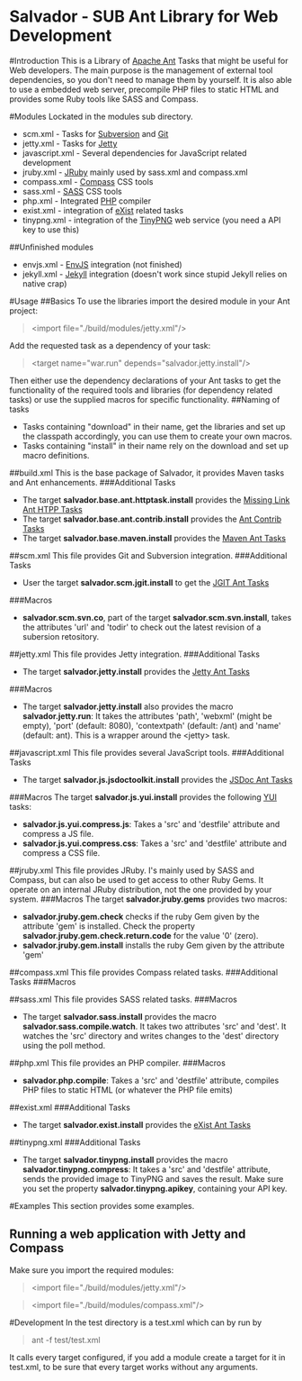 Salvador - SUB Ant Library for Web Development
==============================================

#Introduction
This is a Library of [Apache Ant](http://ant.apache.org/) Tasks that might be useful for Web developers. The main purpose is the management of external tool dependencies, so you don't need to manage them by yourself. It is also able to use a embedded web server, precompile PHP files to static HTML and provides some Ruby tools like SASS and Compass.

#Modules
Lockated in the modules sub directory.
* scm.xml - Tasks for [Subversion](http://subversion.tigris.org/) and [Git](http://git-scm.com/)
* jetty.xml - Tasks for [Jetty](http://jetty.codehaus.org/jetty/)
* javascript.xml - Several dependencies for JavaScript related development
* jruby.xml - [JRuby](http://jruby.org/) mainly used by sass.xml and compass.xml
* compass.xml - [Compass](http://compass-style.org/) CSS tools
* sass.xml - [SASS](http://sass-lang.com/) CSS tools
* php.xml - Integrated [PHP](http://quercus.caucho.com/) compiler
* exist.xml - integration of [eXist]() related tasks
* tinypng.xml - integration of the [TinyPNG](http://tinypng.org/) web service (you need a API key to use this)

##Unfinished modules
* envjs.xml - [EnvJS](https://github.com/envjs/env-js) integration (not finished)
* jekyll.xml - [Jekyll](https://github.com/mojombo/jekyll) integration (doesn't work since stupid Jekyll relies on native crap)

#Usage
##Basics
To use the libraries import the desired module in your Ant project:

>&lt;import file=&quot;./build/modules/jetty.xml&quot;/&gt; 

Add the requested task as a dependency of your task:
>  &lt;target name=&quot;war.run&quot; depends=&quot;salvador.jetty.install&quot;/&gt;

Then either use the dependency declarations of your Ant tasks to get the functionality of the required tools and libraries (for dependency related tasks) or use the supplied macros for specific functionality.
##Naming of tasks
* Tasks containing "download" in their name, get the libraries and set up the classpath accordingly, you can use them to create your own macros.
* Tasks containing "install" in their name rely on the download and set up macro definitions.

##build.xml
This is the base package of Salvador, it provides Maven tasks and Ant enhancements.
###Additional Tasks
* The target **salvador.base.ant.httptask.install** provides the [Missing Link Ant HTPP Tasks](http://code.google.com/p/missing-link/)
* The target **salvador.base.ant.contrib.install** provides the [Ant Contrib Tasks](http://ant-contrib.sourceforge.net/)
* The target **salvador.base.maven.install** provides the [Maven Ant Tasks](http://maven.apache.org/ant-tasks/)

##scm.xml
This file provides Git and Subversion integration.
###Additional Tasks
* User the target **salvador.scm.jgit.install** to get the [JGIT Ant Tasks](http://wiki.eclipse.org/JGit/User_Guide#Ant_Tasks)

###Macros
* **salvador.scm.svn.co**, part of the target  **salvador.scm.svn.install**, takes the attributes 'url' and 'todir' to check out the latest revision of a subersion retository.

##jetty.xml
This file provides Jetty integration.
###Additional Tasks
* The target **salvador.jetty.install** provides the [Jetty Ant Tasks](http://docs.codehaus.org/display/JETTY/Ant+Jetty+Plugin)

###Macros
* The target **salvador.jetty.install** also provides the macro **salvador.jetty.run**: It takes the attributes 'path', 'webxml' (might be empty), 'port' (default: 8080), 'contextpath' (default: /ant) and 'name' (default: ant). This is a wrapper around the &lt;jetty&gt; task.

##javascript.xml
This file provides several JavaScript tools.
###Additional Tasks
* The target **salvador.js.jsdoctoolkit.install** provides the [JSDoc Ant Tasks](https://github.com/ironsidevsquincy/jsdoc-toolkit-ant-task)

###Macros
The target **salvador.js.yui.install** provides the following [YUI](http://yuilibrary.com/) tasks: 
* **salvador.js.yui.compress.js**: Takes a 'src' and 'destfile' attribute and compress a JS file.
* **salvador.js.yui.compress.css**: Takes a 'src' and 'destfile' attribute and compress a CSS file.

##jruby.xml
This file provides JRuby. I's mainly used by SASS and Compass, but can also be used to get access to other Ruby Gems. It operate on an internal JRuby distribution, not the one provided by your system.
###Macros
The target **salvador.jruby.gems** provides two macros:
* **salvador.jruby.gem.check** checks if the ruby Gem given by the attribute 'gem' is installed. Check the property **salvador.jruby.gem.check.return.code** for the value '0' (zero).
* **salvador.jruby.gem.install** installs the ruby Gem given by the attribute 'gem'

##compass.xml
This file provides Compass related tasks.
###Additional Tasks
###Macros

##sass.xml
This file provides SASS related tasks.
###Macros
* The target **salvador.sass.install** provides the macro **salvador.sass.compile.watch**. It takes two attributes 'src' and 'dest'. It watches the 'src' directory and writes changes to the 'dest' directory using the poll method. 

##php.xml
This file provides an PHP compiler.
###Macros
* **salvador.php.compile**: Takes a 'src' and 'destfile' attribute, compiles PHP files to static HTML (or whatever the PHP file emits)

##exist.xml
###Additional Tasks
* The target **salvador.exist.install** provides the [eXist Ant Tasks](http://www.exist-db.org/exist/apps/doc/ant-tasks.xml) 

##tinypng.xml
###Additional Tasks
* The target **salvador.tinypng.install** provides the macro **salvador.tinypng.compress**: It takes a 'src' and 'destfile' attribute, sends the provided image to TinyPNG and saves the result. Make sure you set the property **salvador.tinypng.apikey**, containing your API key.

#Examples
This section provides some examples.
## Running a web application with Jetty and Compass
Make sure you import the required modules:
>&lt;import file=&quot;./build/modules/jetty.xml&quot;/&gt;

>&lt;import file=&quot;./build/modules/compass.xml&quot;/&gt;

#Development
In the test directory is a test.xml which can by run by
>ant -f test/test.xml

It calls every target configured, if you add a module create a target for it in test.xml, to be sure that every target works without any arguments. 